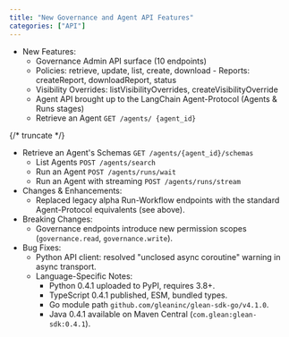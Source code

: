 ```yaml
---
title: "New Governance and Agent API Features"
categories: ["API"]
---
```


- New Features:
  - Governance Admin API surface (10 endpoints)
  - Policies: retrieve, update, list, create, download - Reports:
    createReport, downloadReport, status
  - Visibility Overrides: listVisibilityOverrides,
    createVisibilityOverride
  - Agent API brought up to the LangChain Agent-Protocol (Agents & Runs stages)
  - Retrieve an Agent `GET /agents/ {agent_id}`

{/* truncate */}

- Retrieve an Agent's Schemas `GET /agents/{agent_id}/schemas`
  - List Agents `POST /agents/search`
  - Run an Agent `POST /agents/runs/wait`
  - Run an Agent with streaming `POST /agents/runs/stream`
- Changes & Enhancements:
  - Replaced legacy alpha Run-Workflow endpoints with the standard Agent-Protocol equivalents (see above).
- Breaking Changes:
  - Governance endpoints introduce new permission scopes (`governance.read`,
    `governance.write`).
- Bug Fixes:
  - Python API client: resolved "unclosed async coroutine" warning in async transport.
  - Language-Specific Notes:
    - Python 0.4.1 uploaded to PyPI, requires 3.8+.
    - TypeScript 0.4.1 published, ESM, bundled types.
    - Go module path `github.com/gleaninc/glean-sdk-go/v4.1.0`.
    - Java 0.4.1 available on Maven Central (`com.glean:glean-sdk:0.4.1`). 
